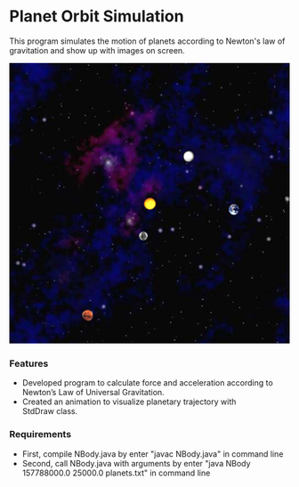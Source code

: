 # Planet Orbit Simulation

This program simulates the motion of planets according to Newton's law of gravitation and show up with images on screen.

![alt text](https://github.com/yuhan1212/PlanetOrbitSimulation/blob/main/PlanetOrbitSimulation.png?raw=true)

### Features

* Developed program to calculate force and acceleration according to Newton’s Law of Universal Gravitation.
* Created an animation to visualize planetary trajectory with StdDraw class.

### Requirements

* First, compile NBody.java by enter "javac NBody.java" in command line
* Second, call NBody.java with arguments by enter "java NBody 157788000.0 25000.0 planets.txt" in command line